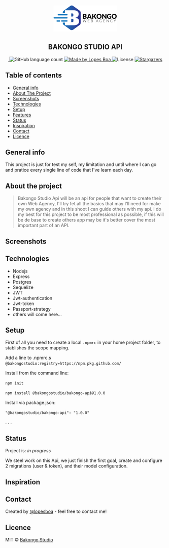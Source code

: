 <h1 align="center">
  <img alt="Bakongo Agency" title="Bakongo Agency" src=".github/logotipo.png" width="200px" />
</h1>

<h2 align="center">
  BAKONGO STUDIO API
</h2>


<p align="center">
  <a href="https://travis-ci.org/BakongoStudio/bakongo-api.svg">
  <img alt="" src="https://img.shields.io/travis/BakongoStudio/bakongo-api.svg?color=2650a3">
  </a>

  <img alt="GitHub language count" src="https://img.shields.io/github/languages/count/BakongoStudio/bakongo-api?color=2650a3">

  <a href="https://www.linkedin.com/in/lopesboa/">
    <img alt="Made by Lopes Boa" src="https://img.shields.io/badge/made%20by-lopesboa-2650a3">
  </a>

  <img alt="License" src="https://img.shields.io/badge/licence-MIT-2650a3">

  <a href="https://github.com/BakongoStudio/bakongo-api/projects_store/stargazers">
    <img alt="Stargazers" src="https://img.shields.io/github/stars/BakongoStudio/bakongo-api?color=2650a3">
  </a>
</p>

## Table of contents
* [General info](#general-info)
* [About The Project](#about-the-project)
* [Screenshots](#screenshots)
* [Technologies](#technologies)
* [Setup](#setup)
* [Features](#features)
* [Status](#status)
* [Inspiration](#inspiration)
* [Contact](#contact)
* [Licence](#licence)

## General info
This project is just for test my self, my limitation and until where I can go and pratice every single line of code that I've learn each day.

## About the project

> Bakongo Studio Api will be an api for people that want to create their own Web Agency, I'll try fet all the basics that may I'll need for make my own agency and in this shoot I can guide others with my api. I do my best for this project to be most professional as possible, if this will be de base to create others app may be it's better cover the most important part of an API.

## Screenshots
<!-- ![Example screenshot](./img/screenshot.png) -->

## Technologies
* Nodejs
* Express
* Postgres
* Sequelize
* JWT
* Jwt-authentication
* Jwt-token
* Passport-strategy
* others will come here...

## Setup
First of all you need to create a local `.npmrc` in your home project folder, to stablishes the scope mapping.

Add a line to .npmrc.s
`@bakongostudio:registry=https://npm.pkg.github.com/`


Install from the command line:

`npm init`

`npm install @bakongostudio/bakongo-api@1.0.0`

Install via package.json:

`"@bakongostudio/bakongo-api": "1.0.0"`

.
.
.


<!-- ## Code Examples
Show examples of usage:
`put-your-code-here`

## Features
List of features ready and TODOs for future development
* Awesome feature 1
* Awesome feature 2
* Awesome feature 3

To-do list:
* Wow improvement to be done 1
* Wow improvement to be done 2 -->

## Status
Project is: _in progress_
 <!-- _finished_, _no longer continue_  -->
We steel work on this Api, we just finish the first goal, create and configure 2 migrations (user & token), and their model configuration.

## Inspiration
<!-- Add here credits. Project inspired by..., based on... -->

## Contact
Created by [@lopesboa](https://github.com/lopesboa) - feel free to contact me!

## Licence
MIT © [Bakongo Studio](https://github.com/BakongoStudio/bakongo-api)
